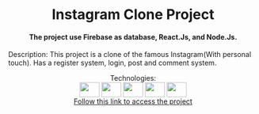 <h1 align="center">Instagram Clone Project</h1>
<h4 align="center">The project use Firebase as database, React.Js, and Node.Js.</h4>
<p>Description: This project is a clone of the famous Instagram(With personal touch). Has a register system, login, post and comment system.</p>
<div align="center" style:"display: inline_block">Technologies:<br/>
  <img align="center" height="30" width="40" src="https://simpleicons.org/icons/react.svg"> 
  <img align="center" height="30" width="40" src="https://simpleicons.org/icons/firebase.svg">
  <img align="center" height="30" width="40" src="https://simpleicons.org/icons/css3.svg">
  <img align="center" height="30" width="40" src="https://simpleicons.org/icons/html5.svg">
  <img align="center" height="30" width="40" src="https://simpleicons.org/icons/nodedotjs.svg">
</div>
<div align="center">
  <a href="https://instragam-54880.web.app/">Follow this link to access the project</a>
</div>
